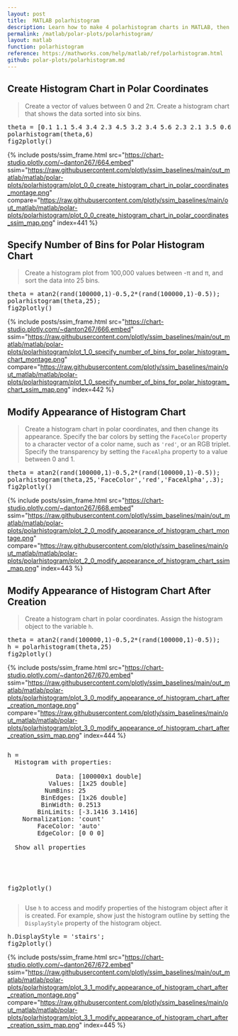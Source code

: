 ```yaml
---
layout: post
title:  MATLAB polarhistogram
description: Learn how to make 4 polarhistogram charts in MATLAB, then publish them to the Web with Plotly.
permalink: /matlab/polar-plots/polarhistogram/
layout: matlab
function: polarhistogram
reference: https://mathworks.com/help/matlab/ref/polarhistogram.html
github: polar-plots/polarhistogram.md
---
```


## Create Histogram Chart in Polar Coordinates

> Create a vector of values between 0 and 2π. Create a histogram chart that shows the data sorted into six bins.

<pre class="mcode">theta = [0.1 1.1 5.4 3.4 2.3 4.5 3.2 3.4 5.6 2.3 2.1 3.5 0.6 6.1];
polarhistogram(theta,6)
fig2plotly()</pre>
{% include posts/ssim_frame.html 
  src="https://chart-studio.plotly.com/~danton267/664.embed" 
  ssim="https://raw.githubusercontent.com/plotly/ssim_baselines/main/out_matlab/matlab/polar-plots/polarhistogram/plot_0_0_create_histogram_chart_in_polar_coordinates_montage.png" 
  compare="https://raw.githubusercontent.com/plotly/ssim_baselines/main/out_matlab/matlab/polar-plots/polarhistogram/plot_0_0_create_histogram_chart_in_polar_coordinates_ssim_map.png" 
  index=441
%}



<!--------------------- EXAMPLE BREAK ------------------------->

## Specify Number of Bins for Polar Histogram Chart

> Create a histogram plot from 100,000 values between -π and π, and sort the data into 25 bins.

<pre class="mcode">theta = atan2(rand(100000,1)-0.5,2*(rand(100000,1)-0.5));
polarhistogram(theta,25);
fig2plotly()</pre>
{% include posts/ssim_frame.html 
  src="https://chart-studio.plotly.com/~danton267/666.embed" 
  ssim="https://raw.githubusercontent.com/plotly/ssim_baselines/main/out_matlab/matlab/polar-plots/polarhistogram/plot_1_0_specify_number_of_bins_for_polar_histogram_chart_montage.png" 
  compare="https://raw.githubusercontent.com/plotly/ssim_baselines/main/out_matlab/matlab/polar-plots/polarhistogram/plot_1_0_specify_number_of_bins_for_polar_histogram_chart_ssim_map.png" 
  index=442
%}



<!--------------------- EXAMPLE BREAK ------------------------->

## Modify Appearance of Histogram Chart

> Create a histogram chart in polar coordinates, and then change its appearance. Specify the bar colors by setting the `FaceColor` property to a character vector of a color name, such as `'red'`, or an RGB triplet. Specify the transparency by setting the `FaceAlpha` property to a value between 0 and 1.

<pre class="mcode">theta = atan2(rand(100000,1)-0.5,2*(rand(100000,1)-0.5));
polarhistogram(theta,25,'FaceColor','red','FaceAlpha',.3);
fig2plotly()</pre>
{% include posts/ssim_frame.html 
  src="https://chart-studio.plotly.com/~danton267/668.embed" 
  ssim="https://raw.githubusercontent.com/plotly/ssim_baselines/main/out_matlab/matlab/polar-plots/polarhistogram/plot_2_0_modify_appearance_of_histogram_chart_montage.png" 
  compare="https://raw.githubusercontent.com/plotly/ssim_baselines/main/out_matlab/matlab/polar-plots/polarhistogram/plot_2_0_modify_appearance_of_histogram_chart_ssim_map.png" 
  index=443
%}



<!--------------------- EXAMPLE BREAK ------------------------->

## Modify Appearance of Histogram Chart After Creation

> Create a histogram chart in polar coordinates. Assign the histogram object to the variable `h`.

<pre class="mcode">theta = atan2(rand(100000,1)-0.5,2*(rand(100000,1)-0.5));
h = polarhistogram(theta,25)
fig2plotly()</pre>
{% include posts/ssim_frame.html 
  src="https://chart-studio.plotly.com/~danton267/670.embed" 
  ssim="https://raw.githubusercontent.com/plotly/ssim_baselines/main/out_matlab/matlab/polar-plots/polarhistogram/plot_3_0_modify_appearance_of_histogram_chart_after_creation_montage.png" 
  compare="https://raw.githubusercontent.com/plotly/ssim_baselines/main/out_matlab/matlab/polar-plots/polarhistogram/plot_3_0_modify_appearance_of_histogram_chart_after_creation_ssim_map.png" 
  index=444
%}

<pre class="mcode"><div class="codeoutput"><pre>h = 
  Histogram with properties:

             Data: [100000x1 double]
           Values: [1x25 double]
          NumBins: 25
         BinEdges: [1x26 double]
         BinWidth: 0.2513
        BinLimits: [-3.1416 3.1416]
    Normalization: 'count'
        FaceColor: 'auto'
        EdgeColor: [0 0 0]

  Show all properties

</pre></div>
fig2plotly()</pre>
> Use `h` to access and modify properties of the histogram object after it is created. For example, show just the histogram outline by setting the `DisplayStyle` property of the histogram object.

<pre class="mcode">h.DisplayStyle = 'stairs';
fig2plotly()</pre>
{% include posts/ssim_frame.html 
  src="https://chart-studio.plotly.com/~danton267/672.embed" 
  ssim="https://raw.githubusercontent.com/plotly/ssim_baselines/main/out_matlab/matlab/polar-plots/polarhistogram/plot_3_1_modify_appearance_of_histogram_chart_after_creation_montage.png" 
  compare="https://raw.githubusercontent.com/plotly/ssim_baselines/main/out_matlab/matlab/polar-plots/polarhistogram/plot_3_1_modify_appearance_of_histogram_chart_after_creation_ssim_map.png" 
  index=445
%}



<!--------------------- EXAMPLE BREAK ------------------------->

